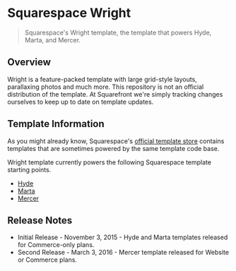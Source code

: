 # Squarespace Wright
> Squarespace's Wright template, the template that powers Hyde, Marta, and Mercer.

## Overview
Wright is a feature-packed template with large grid-style layouts, parallaxing photos and much more. This repository is not an official distribution of the template. At Squarefront we're simply tracking changes ourselves to keep up to date on template updates.

## Template Information

As you might already know, Squarespace's [official template store](http://squarespace.com/templates) contains templates that are sometimes powered by the same template code base.

Wright template currently powers the following Squarespace template starting points.

* [Hyde](http://hyde-demo.squarespace.com)
* [Marta](http://marta-demo.squarespace.com)
* [Mercer](http://mercer-demo.squarespace.com)

## Release Notes

* Initial Release - November 3, 2015 - Hyde and Marta templates released for Commerce-only plans.
* Second Release - March 3, 2016 - Mercer template released for Website or Commerce plans.